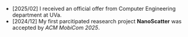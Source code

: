 - [2025/02] I received an official offer from Computer Engineering department at UVa.
- [2024/12] My first parcitipated reasearch project **NanoScatter** was accepted by *ACM MobiCom 2025*.